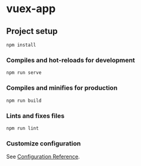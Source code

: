 
<!-- https://www.youtube.com/watch?v=5lBf-Fm4io4&t=1294s&ab_channel=GoFrontend -->


# vuex-app

## Project setup
```
npm install
```

### Compiles and hot-reloads for development
```
npm run serve
```

### Compiles and minifies for production
```
npm run build
```

### Lints and fixes files
```
npm run lint
```

### Customize configuration
See [Configuration Reference](https://cli.vuejs.org/config/).
